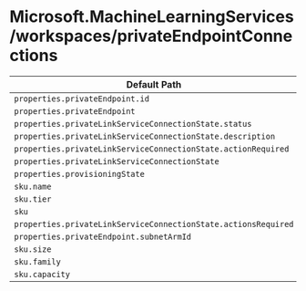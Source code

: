 # Microsoft.MachineLearningServices/workspaces/privateEndpointConnections

| Default Path | Alias |
|---|---|
| `properties.privateEndpoint.id` | `Microsoft.MachineLearningServices/workspaces/privateEndpointConnections/privateEndpoint.id` |
| `properties.privateEndpoint` | `Microsoft.MachineLearningServices/workspaces/privateEndpointConnections/privateEndpoint` |
| `properties.privateLinkServiceConnectionState.status` | `Microsoft.MachineLearningServices/workspaces/privateEndpointConnections/privateLinkServiceConnectionState.status` |
| `properties.privateLinkServiceConnectionState.description` | `Microsoft.MachineLearningServices/workspaces/privateEndpointConnections/privateLinkServiceConnectionState.description` |
| `properties.privateLinkServiceConnectionState.actionRequired` | `Microsoft.MachineLearningServices/workspaces/privateEndpointConnections/privateLinkServiceConnectionState.actionRequired` |
| `properties.privateLinkServiceConnectionState` | `Microsoft.MachineLearningServices/workspaces/privateEndpointConnections/privateLinkServiceConnectionState` |
| `properties.provisioningState` | `Microsoft.MachineLearningServices/workspaces/privateEndpointConnections/provisioningState` |
| `sku.name` | `Microsoft.MachineLearningServices/workspaces/privateEndpointConnections/sku.name` |
| `sku.tier` | `Microsoft.MachineLearningServices/workspaces/privateEndpointConnections/sku.tier` |
| `sku` | `Microsoft.MachineLearningServices/workspaces/privateEndpointConnections/sku` |
| `properties.privateLinkServiceConnectionState.actionsRequired` | `Microsoft.MachineLearningServices/workspaces/privateEndpointConnections/privateLinkServiceConnectionState.actionsRequired` |
| `properties.privateEndpoint.subnetArmId` | `Microsoft.MachineLearningServices/workspaces/privateEndpointConnections/privateEndpoint.subnetArmId` |
| `sku.size` | `Microsoft.MachineLearningServices/workspaces/privateEndpointConnections/sku.size` |
| `sku.family` | `Microsoft.MachineLearningServices/workspaces/privateEndpointConnections/sku.family` |
| `sku.capacity` | `Microsoft.MachineLearningServices/workspaces/privateEndpointConnections/sku.capacity` |

